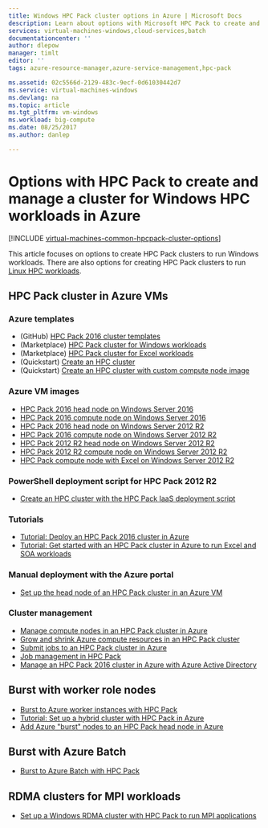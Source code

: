 ```yaml
---
title: Windows HPC Pack cluster options in Azure | Microsoft Docs
description: Learn about options with Microsoft HPC Pack to create and manage a Windows high performance computing (HPC) cluster in the Azure cloud
services: virtual-machines-windows,cloud-services,batch
documentationcenter: ''
author: dlepow
manager: timlt
editor: ''
tags: azure-resource-manager,azure-service-management,hpc-pack

ms.assetid: 02c5566d-2129-483c-9ecf-0d61030442d7
ms.service: virtual-machines-windows
ms.devlang: na
ms.topic: article
ms.tgt_pltfrm: vm-windows
ms.workload: big-compute
ms.date: 08/25/2017
ms.author: danlep

---
```

# Options with HPC Pack to create and manage a cluster for Windows HPC workloads in Azure
[!INCLUDE [virtual-machines-common-hpcpack-cluster-options](../../../includes/virtual-machines-common-hpcpack-cluster-options.md)]

This article focuses on options to create HPC Pack clusters to run Windows workloads. There are also options for creating HPC Pack clusters to run [Linux HPC workloads](../linux/hpcpack-cluster-options.md?toc=%2fazure%2fvirtual-machines%2flinux%2ftoc.json).


## HPC Pack cluster in Azure VMs
### Azure templates
* (GitHub) [HPC Pack 2016 cluster templates](https://github.com/MsHpcPack/HPCPack2016)
* (Marketplace) [HPC Pack cluster for Windows workloads](https://azure.microsoft.com/marketplace/partners/microsofthpc/newclusterwindowscn/)
* (Marketplace) [HPC Pack cluster for Excel workloads](https://azure.microsoft.com/marketplace/partners/microsofthpc/newclusterexcelcn/)
* (Quickstart) [Create an HPC cluster](https://github.com/Azure/azure-quickstart-templates/tree/master/create-hpc-cluster)
* (Quickstart) [Create an HPC cluster with custom compute node image](https://github.com/Azure/azure-quickstart-templates/tree/master/create-hpc-cluster-custom-image)

### Azure VM images
* [HPC Pack 2016 head node on Windows Server 2016](https://azuremarketplace.microsoft.com/en-us/marketplace/apps/Microsoft.HPCPack2016HeadNodeonWindowsServer2016?tab=Overview)
* [HPC Pack 2016 compute node on Windows Server 2016](https://azuremarketplace.microsoft.com/en-us/marketplace/apps/Microsoft.HPCPack2016ComputeNodeonWindowsServer2016?tab=Overview)
* [HPC Pack 2016 head node on Windows Server 2012 R2](https://azuremarketplace.microsoft.com/en-us/marketplace/apps/Microsoft.HPCPack2016HeadNodeonWindowsServer2012R2?tab=Overview)
* [HPC Pack 2016 compute node on Windows Server 2012 R2](https://azuremarketplace.microsoft.com/en-us/marketplace/apps/Microsoft.HPCPack2016ComputeNodeonWindowsServer2012R2?tab=Overview)
* [HPC Pack 2012 R2 head node on Windows Server 2012 R2](https://azure.microsoft.com/marketplace/partners/microsoft/hpcpack2012r2onwindowsserver2012r2/)
* [HPC Pack 2012 R2 compute node on Windows Server 2012 R2](https://azure.microsoft.com/marketplace/partners/microsoft/hpcpack2012r2computenodeonwindowsserver2012r2/)
* [HPC Pack compute node with Excel on Windows Server 2012 R2](https://azure.microsoft.com/marketplace/partners/microsoft/hpcpack2012r2computenodewithexcelonwindowsserver2012r2/)

### PowerShell deployment script for HPC Pack 2012 R2
* [Create an HPC cluster with the HPC Pack IaaS deployment script](classic/hpcpack-cluster-powershell-script.md?toc=%2fazure%2fvirtual-machines%2fwindows%2fclassic%2ftoc.json)

### Tutorials
* [Tutorial: Deploy an HPC Pack 2016 cluster in Azure](hpcpack-2016-cluster.md?toc=%2fazure%2fvirtual-machines%2fwindows%2ftoc.json)
* [Tutorial: Get started with an HPC Pack cluster in Azure to run Excel and SOA workloads](excel-cluster-hpcpack.md?toc=%2fazure%2fvirtual-machines%2fwindows%2ftoc.json)

### Manual deployment with the Azure portal
* [Set up the head node of an HPC Pack cluster in an Azure VM](hpcpack-cluster-headnode.md?toc=%2fazure%2fvirtual-machines%2fwindows%2ftoc.json)

### Cluster management
* [Manage compute nodes in an HPC Pack cluster in Azure](classic/hpcpack-cluster-node-manage.md?toc=%2fazure%2fvirtual-machines%2fwindows%2fclassic%2ftoc.json)
* [Grow and shrink Azure compute resources in an HPC Pack cluster](classic/hpcpack-cluster-node-autogrowshrink.md?toc=%2fazure%2fvirtual-machines%2fwindows%2fclassic%2ftoc.json)
* [Submit jobs to an HPC Pack cluster in Azure](hpcpack-cluster-submit-jobs.md?toc=%2fazure%2fvirtual-machines%2fwindows%2ftoc.json)
* [Job management in HPC Pack](https://technet.microsoft.com/library/jj899585.aspx)
* [Manage an HPC Pack 2016 cluster in Azure with Azure Active Directory](hpcpack-cluster-active-directory.md?toc=%2fazure%2fvirtual-machines%2fwindows%2fclassic%2ftoc.json)

## Burst with worker role nodes 
* [Burst to Azure worker instances with HPC Pack](https://technet.microsoft.com/library/gg481749.aspx)
* [Tutorial: Set up a hybrid cluster with HPC Pack in Azure](../../cloud-services/cloud-services-setup-hybrid-hpcpack-cluster.md)
* [Add Azure "burst" nodes to an HPC Pack head node in Azure](classic/hpcpack-cluster-node-burst.md?toc=%2fazure%2fvirtual-machines%2fwindows%2fclassic%2ftoc.json)

## Burst with Azure Batch
* [Burst to Azure Batch with HPC Pack](https://technet.microsoft.com/library/mt612877.aspx)

## RDMA clusters for MPI workloads
* [Set up a Windows RDMA cluster with HPC Pack to run MPI applications](classic/hpcpack-rdma-cluster.md?toc=%2fazure%2fvirtual-machines%2fwindows%2fclassic%2ftoc.json)

